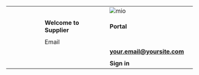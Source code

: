 |       |       |       |       |       |       |       |       |       |
|-------|-------|-------|-------|-------|-------|-------|-------|-------|
|       |       |       |       |       |       |       |![mio](http://mio.com/logo.png)  |       |
|       |       |       |       |       |       |       |       |       |
|       |       |       |       |       |       |**Welcome to Supplier**|**Portal**|       | 
|       |       |       |       |       |       |       |       |       |
|       |       |       |       |       |       | Email |              |       |
|       |       |       |       |       |       |       |**your.email@yoursite.com**|       |
|       |       |       |       |       |       |       |       |       |
|       |       |       |       |       |       |       |**Sign in**   |       |